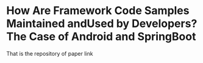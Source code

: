 # How Are Framework Code Samples Maintained andUsed by Developers? The Case of Android and SpringBoot

That is the repository of paper link